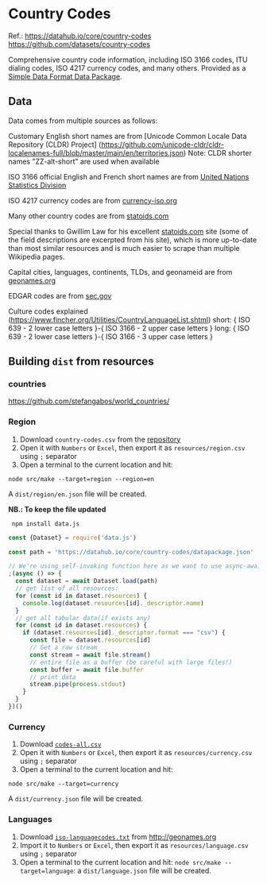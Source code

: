 # Country Codes
Ref.: https://datahub.io/core/country-codes
https://github.com/datasets/country-codes

Comprehensive country code information, including ISO 3166 codes, ITU dialing
codes, ISO 4217 currency codes, and many others. Provided as a [Simple Data
Format Data Package](http://dataprotocols.readthedocs.io/en/latest/simple-data-format.html).

## Data

Data comes from multiple sources as follows:

Customary English short names are from
[Unicode Common Locale Data Repository (CLDR) Project] (https://github.com/unicode-cldr/cldr-localenames-full/blob/master/main/en/territories.json)
Note: CLDR shorter names "ZZ-alt-short" are used when available

ISO 3166 official English and French short names are from
[United Nations Statistics Division](http://unstats.un.org/unsd/methods/m49/m49.htm)

ISO 4217 currency codes are from
[currency-iso.org](http://www.currency-iso.org/en/home/tables/table-a1.html)

Many other country codes are from
[statoids.com](http://www.statoids.com/wab.html)

Special thanks to Gwillim Law for his excellent
[statoids.com](http://www.statoids.com) site (some of the field descriptions
are excerpted from his site), which is more up-to-date than most similar
resources and is much easier to scrape than multiple Wikipedia pages.

Capital cities, languages, continents, TLDs, and geonameid are from [geonames.org](http://download.geonames.org/export/dump/countryInfo.txt)

EDGAR codes are from [sec.gov](https://www.sec.gov/edgar/searchedgar/edgarstatecodes.htm)

Culture codes explained (https://www.fincher.org/Utilities/CountryLanguageList.shtml)
short: { ISO 639 - 2 lower case letters }-{ ISO 3166 - 2 upper case letters }
long: { ISO 639 - 2 lower case letters }-{ ISO 3166 - 3 upper case letters }

## Building `dist` from resources

### countries 
https://github.com/stefangabos/world_countries/

### Region
1) Download `country-codes.csv` from the [repository](https://datahub.io/core/country-codes)
2) Open it with `Numbers` or `Excel`, then export it as `resources/region.csv` using `;` separator
3) Open a terminal to the current location and hit: 
``` tty
node src/make --target=region --region=en
```
A `dist/region/en.json` file will be created.

__NB.: To keep the file updated__
```tty
 npm install data.js
```
```javascript
const {Dataset} = require('data.js')

const path = 'https://datahub.io/core/country-codes/datapackage.json'

// We're using self-invoking function here as we want to use async-await syntax:
;(async () => {
  const dataset = await Dataset.load(path)
  // get list of all resources:
  for (const id in dataset.resources) {
    console.log(dataset.resources[id]._descriptor.name)
  }
  // get all tabular data(if exists any)
  for (const id in dataset.resources) {
    if (dataset.resources[id]._descriptor.format === "csv") {
      const file = dataset.resources[id]
      // Get a raw stream
      const stream = await file.stream()
      // entire file as a buffer (be careful with large files!)
      const buffer = await file.buffer
      // print data
      stream.pipe(process.stdout)
    }
  }
})()
```

### Currency
1) Download [`codes-all.csv`](https://raw.githubusercontent.com/datasets/currency-codes/master/data/codes-all.csv)
2) Open it with `Numbers` or `Excel`, then export it as `resources/currency.csv` using `;` separator
3) Open a terminal to the current location and hit:
``` tty
node src/make --target=currency
```    
A `dist/currency.json` file will be created.

### Languages
1) Download [`iso-languagecodes.txt`](http://download.geonames.org/export/dump/iso-languagecodes.txt) from http://geonames.org
2) Import it to `Numbers` or `Excel`, then export it as `resources/language.csv` using `;` separator
3) Open a terminal to the current location and hit: `node src/make --target=language`: a `dist/language.json` file will be created.